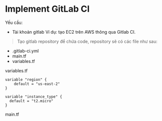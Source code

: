 # Implement GitLab CI
Yếu cầu:
- Tài khoản gitlab
Ví dụ: tạo EC2 trên AWS thông qua Gitlab CI.

> Tạo gitlab repository để chứa code, repository sẽ có các file như sau:

- .gitlab-ci.yml
- main.tf
- variables.tf


variables.tf
~~~
variable "region" {
    default = "us-east-2"
}

variable "instance_type" {
  default = "t2.micro"
}
~~~

main.tf

~~~

~~~